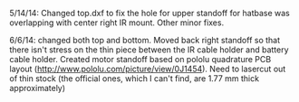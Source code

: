 5/14/14: Changed top.dxf to fix the hole for upper standoff for hatbase was overlapping with center right IR mount. Other minor fixes.

6/6/14: changed both top and bottom. Moved back right standoff so that there isn't stress on the thin piece between the IR cable holder and battery cable holder.
Created motor standoff based on pololu quadrature PCB layout (http://www.pololu.com/picture/view/0J1454). Need to lasercut out of thin stock (the official ones, which I can't find, are 1.77 mm thick approximately)